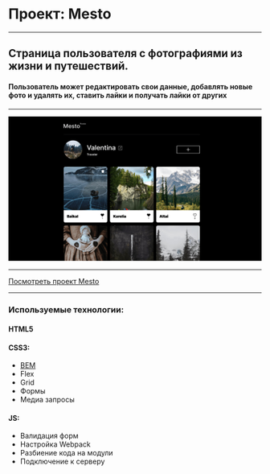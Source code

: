 # Проект: Mesto

___

## Страница пользователя c фотографиями из жизни и путешествий.

#### Пользователь может редактировать свои данные, добавлять новые фото и удалять их, ставить лайки и получать лайки от других

___
![](src/vendor/images/preview.jpg)
___
[Посмотреть проект Mesto](https://vlesovaya.github.io/mesto-project/)
___
### Используемые технологии:

#### HTML5
#### CSS3:
- [BEM](https://ru.bem.info/methodology/quick-start/#%D0%B2%D0%B2%D0%B5%D0%B4%D0%B5%D0%BD%D0%B8%D0%B5)
- Flex
- Grid
- Формы
- Медиа запросы
#### JS:
- Валидация форм
- Настройка Webpack
- Разбиение кода на модули
- Подключение к серверу
